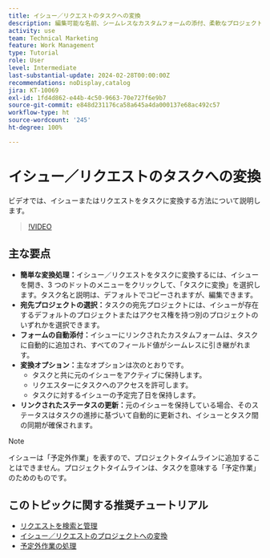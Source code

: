 ```yaml
---
title: イシュー／リクエストのタスクへの変換
description: 編集可能な名前、シームレスなカスタムフォームの添付、柔軟なプロジェクト選択、変換オプション、同期されたステータス更新により、Workfront で簡単にタスクにイシューを変換し、ワークフローを効率化します。
activity: use
team: Technical Marketing
feature: Work Management
type: Tutorial
role: User
level: Intermediate
last-substantial-update: 2024-02-28T00:00:00Z
recommendations: noDisplay,catalog
jira: KT-10069
exl-id: 1fd4d862-e44b-4c50-9663-70e727f6e9b7
source-git-commit: e848d231176ca58a645a4da000137e68ac492c57
workflow-type: ht
source-wordcount: '245'
ht-degree: 100%

---
```


# イシュー／リクエストのタスクへの変換

ビデオでは、イシューまたはリクエストをタスクに変換する方法について説明します。

>[!VIDEO](https://video.tv.adobe.com/v/3445431/?quality=12&learn=on&enablevpops&captions=jpn)

## 主な要点

* **簡単な変換処理：**&#x200B;イシュー／リクエストをタスクに変換するには、イシューを開き、3 つのドットのメニューをクリックして、「タスクに変換」を選択します。タスク名と説明は、デフォルトでコピーされますが、編集できます。
* **宛先プロジェクトの選択：**&#x200B;タスクの宛先プロジェクトには、イシューが存在するデフォルトのプロジェクトまたはアクセス権を持つ別のプロジェクトのいずれかを選択できます。
* **フォームの自動添付：**&#x200B;イシューにリンクされたカスタムフォームは、タスクに自動的に追加され、すべてのフィールド値がシームレスに引き継がれます。
* **変換オプション：**&#x200B;主なオプションは次のとおりです。
   * タスクと共に元のイシューをアクティブに保持します。
   * リクエスターにタスクへのアクセスを許可します。
   * タスクに対するイシューの予定完了日を保持します。
* **リンクされたステータスの更新：**&#x200B;元のイシューを保持している場合、そのステータスはタスクの進捗に基づいて自動的に更新され、イシューとタスク間の同期が確保されます。


>[!NOTE]
>
>イシューは「予定外作業」を表すので、プロジェクトタイムラインに追加することはできません。プロジェクトタイムラインは、タスクを意味する「予定作業」のためのものです。

## このトピックに関する推奨チュートリアル

* [リクエストを検索と管理](/help/manage-work/issues-requests/find-requests.md)
* [イシュー／リクエストのプロジェクトへの変換](/help/manage-work/issues-requests/create-a-project-from-a-request.md)
* [予定外作業の処理](/help/manage-work/issues-requests/handle-unplanned-work.md)

